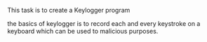 This task is to create a Keylogger program

the basics of keylogger is to record each and every keystroke on a keyboard
which can be used to malicious purposes.
